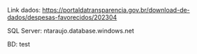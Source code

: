 Link dados: https://portaldatransparencia.gov.br/download-de-dados/despesas-favorecidos/202304

SQL Server: ntaraujo.database.windows.net

BD: test